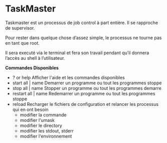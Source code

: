 # TaskMaster
Taskmaster est un processus de job control à part entière. Il se rapproche de supervisor.

Pour rester dans quelque chose d’assez simple, le processus ne  tourne pas en tant que root.

Il sera executé via le terminal et fera son travail pendant qu’il donnera l’accès au shell à l’utilisateur.

**Commandes Disponibles**

* ? or help Afficher l'aide et les commandes disponibles
* start all | name Demarrer un programme ou tout les programmes stoppe
* stop all | name Stopper un programme ou tout les programmes demarre
* restart all | name Redemarrer un programme ou tout les programmes stoppe
* reload Recharger le fichiers de configuration et relancer les processus qui en ont besoin
  * modifier la commande
  * modifier l'umask
  * modifier le directory
  * modifier les stdout, stderr
  * modifier l'environnement